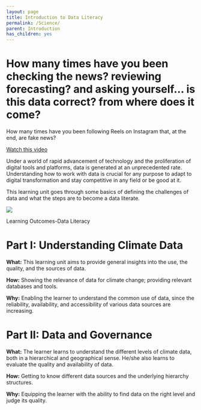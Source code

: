 ```yaml
---
layout: page
title: Introduction to Data Literacy
permalink: /Science/
parent: Introduction
has_children: yes
---
```


# How many times have you been checking the news? reviewing forecasting? and asking yourself... is this data correct? from where does it come?

How many times have you been following Reels on Instagram that, at the end, are fake news?

[Watch this video](https://www.youtube.com/watch?v=8ovyQZ_Z8Xs)

Under a world of rapid advancement of technology and the proliferation of digital tools and platforms, data is generated at an unprecedented rate. Understanding how to work with data is crucial for any purpose to adapt to digital transformation and stay competitive in any field or be good at it.

This learning unit goes through some basics of defining the challenges of data and what the steps are to become a data literate.

<img src="/datklim/images/DaLi_wheel.png">


Learning Outcomes-Data Literacy

# Part I: Understanding Climate Data

**What:** This learning unit aims to provide general insights into the use, the quality, and the sources of data.

**How:** Showing the relevance of data for climate change; providing relevant databases and tools.

**Why:** Enabling the learner to understand the common use of data, since the reliability, availability, and accessibility of various data sources are increasing.

# Part II: Data and Governance

**What:** The learner learns to understand the different levels of climate data, both in a hierarchical and geographical sense. He/she also learns to evaluate the quality and availability of data.

**How:** Getting to know different data sources and the underlying hierarchy structures.

**Why:** Equipping the learner with the ability to find data on the right level and judge its quality.
